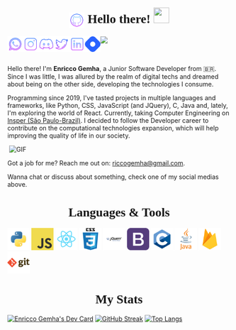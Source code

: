 <link href="font/stylesheet.css" rel="stylesheet">

<h1 align="center" style="font-family:tr2ntr2n">
    <img align="center" alt="GitHub" width="35px" src="img/github_logo.png"/> Hello there! <img src="https://camo.githubusercontent.com/e8e7b06ecf583bc040eb60e44eb5b8e0ecc5421320a92929ce21522dbc34c891/68747470733a2f2f6d656469612e67697068792e636f6d2f6d656469612f6876524a434c467a6361737252346961377a2f67697068792e676966" style="width:35px;height:35px;">
</h1>

<a href="https://wa.me/5511941181001" target=”_blank”>
    <img align="left" alt="Enricco Gemha's WhatsApp" width="35px" src="img/whatsapp_logo.png"/>
</a>

<a href="https://www.instagram.com/enriccogemha/">
    <img align="left" alt="Enricco Gemha's Instagram" width="35px" src="img/instagram_logo.png"/>
</a>

<a href="https://discordapp.com/users/723560063981060189/">
    <img align="left" alt="Enricco Gemha's Discord" width="35px" src="img/discord_logo.png"/>
</a>

<a href="https://twitter.com/gemhadventures">
    <img align="left" alt="Enricco Gemha's Twitter" width="35px" src="img/twitter_logo.png"/>
</a>

<a href="https://www.linkedin.com/in/enriccogemha/">
    <img align="left" alt="Enricco Gemha's LinkedIN" width="35px" src="img/linkedin_logo.png"/>
</a>

<a href="https://hashnode.com/@G3mha/">
    <img align="left" alt="Enricco Gemha's HashNode" width="35px" src="img/hashnode_logo.png"/>
</a>

![](https://visitor-badge.glitch.me/badge?page_id=G3mha.G3mha)

<br />

Hello there! I'm **Enricco Gemha**, a Junior Software Developer from 🇧🇷. Since I was little, I was allured by the realm of digital techs and dreamed about being on the other side, developing the technologies I consume.

Programming since 2019, I've tasted projects in multiple languages and frameworks, like Python, CSS, JavaScript (and JQuery), C, Java and, lately, I'm exploring the world of React. Currently, taking Computer Engineering on [Insper (São Paulo-Brazil)](https://www.insper.edu.br/en/). I decided to follow the Developer career to contribute on the computational technologies expansion, which will help improving the quality of life in our society.


<img align="right" alt="GIF" src="https://github.com/abhisheknaiidu/abhisheknaiidu/blob/master/code.gif?raw=true" style="width:500px;heeight:320px;" />
  
<br />

Got a job for me? Reach me out on: [riccogemha@gmail.com](mailto:riccogemha@gmail.com).

Wanna chat or discuss about something, check one of my social medias above.

<h1 align="center" style="font-family:tr2ntr2n">Languages & Tools</h1>

<code><img height="50" src="https://raw.githubusercontent.com/github/explore/80688e429a7d4ef2fca1e82350fe8e3517d3494d/topics/python/python.png"></code>
<code><img height="50" src="https://raw.githubusercontent.com/github/explore/80688e429a7d4ef2fca1e82350fe8e3517d3494d/topics/javascript/javascript.png"></code>
<code><img height="50" src="https://raw.githubusercontent.com/github/explore/80688e429a7d4ef2fca1e82350fe8e3517d3494d/topics/react/react.png"></code>
<code><img height="50" src="https://raw.githubusercontent.com/github/explore/5c058a388828bb5fde0bcafd4bc867b5bb3f26f3/topics/css/css.png"></code>
<code><img height="50" src="https://raw.githubusercontent.com/github/explore/80688e429a7d4ef2fca1e82350fe8e3517d3494d/topics/jquery/jquery.png"></code>
<code><img height="50" src="https://raw.githubusercontent.com/github/explore/80688e429a7d4ef2fca1e82350fe8e3517d3494d/topics/bootstrap/bootstrap.png"></code>
<code><img height="50" src="https://raw.githubusercontent.com/github/explore/80688e429a7d4ef2fca1e82350fe8e3517d3494d/topics/c/c.png"></code>
<code><img height="50" src="https://raw.githubusercontent.com/github/explore/80688e429a7d4ef2fca1e82350fe8e3517d3494d/topics/java/java.png"></code>
<code><img height="50" src="https://raw.githubusercontent.com/github/explore/80688e429a7d4ef2fca1e82350fe8e3517d3494d/topics/firebase/firebase.png"></code>
<code><img height="50" src="https://raw.githubusercontent.com/github/explore/80688e429a7d4ef2fca1e82350fe8e3517d3494d/topics/git/git.png"></code>

<h1 align="center" style="font-family:tr2ntr2n">My Stats</h1>

<a href="https://app.daily.dev/G3mha"><img src="https://api.daily.dev/devcards/1117d4adb972435d89d629beb2e58569.png?r=p1v" width="200" alt="Enricco Gemha's Dev Card"/></a>
[![GitHub Streak](http://github-readme-streak-stats.herokuapp.com?user=G3mha&theme=dracula&hide_border=true&date_format=M%20j%5B%2C%20Y%5D)](https://git.io/streak-stats)
[![Top Langs](https://github-readme-stats.vercel.app/api/top-langs/?username=G3mha&theme=dracula)](https://github-readme-stats.vercel.app/api/top-langs)
